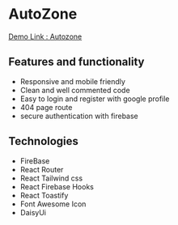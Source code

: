 # AutoZone

[Demo Link : Autozone](https://auto-zone-53fee.web.app/)

## Features and functionality

- Responsive and mobile friendly
- Clean and well commented code
- Easy to login and register with google profile
- 404 page route
- secure authentication with firebase

## Technologies

- FireBase
- React Router
- React Tailwind css
- React Firebase Hooks
- React Toastify
- Font Awesome Icon
- DaisyUi
